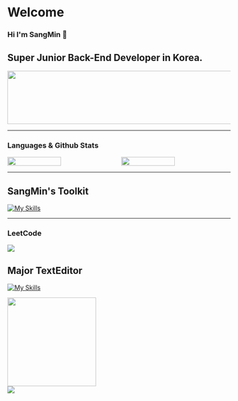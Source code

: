 # Welcome
### Hi I'm SangMin 👋

Super Junior Back-End Developer in Korea.
---
<a href="https://www.gitanimals.org/en_US?utm_medium=image&utm_source=sm010422&utm_content=line">
  <img
    src="https://render.gitanimals.org/lines/sm010422"
    width="600"
    height="120"
  />
</a>


---

### Languages & Github Stats

<div style="display: flex; justify-content: center; gap: 10px;">
  <img src="https://github-readme-stats.vercel.app/api/top-langs/?username=sm010422&layout=compact&theme=dark&hide_border=true&langs_count=6&v=2" style="width: 49%; height: auto;" />
  <img src="https://github-readme-stats.vercel.app/api?username=sm010422&theme=dark&hide_border=true&count_private=true" style="width: 49%; height: auto;" />
</div>


---
## SangMin's Toolkit
[![My Skills](https://skillicons.dev/icons?i=apple,git,github,githubactions,java,py,mysql,postgresql,spring,docker,redis,kafka,aws,grafana,neovim,vim,idea,linux,postman,jenkins,notion,md)](https://skillicons.dev)

---
### LeetCode
![](https://leetcard.jacoblin.cool/sm010422?border=0&radius=20)


## Major TextEditor
[![My Skills](https://skillicons.dev/icons?i=neovim)](https://skillicons.dev)
<div align="left">
  <img src="https://user-images.githubusercontent.com/292349/213446185-2db63fd5-8c84-459c-9f04-e286382d6e80.png" width="200">
</div>

<a align="center">
    <img src="https://media4.giphy.com/media/v1.Y2lkPTc5MGI3NjExaHlpZzRrdThoYmR6d2YzMWE4OWs0Mm5yang3N2lyZzd1NGpoMXo0eiZlcD12MV9pbnRlcm5hbF9naWZfYnlfaWQmY3Q9Zw/unQ3IJU2RG7DO/giphy.gif"/>
</a>
